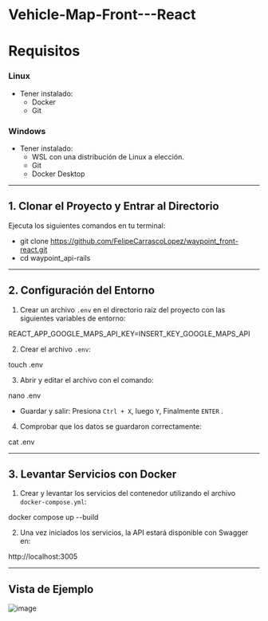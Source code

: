 # Vehicle-Map-Front---React

# Requisitos

### Linux
- Tener instalado:
  - Docker
  - Git

### Windows
- Tener instalado:
  - WSL con una distribución de Linux a elección.
  - Git
  - Docker Desktop

---

## 1. Clonar el Proyecto y Entrar al Directorio

Ejecuta los siguientes comandos en tu terminal:

- git clone https://github.com/FelipeCarrascoLopez/waypoint_front-react.git
- cd waypoint_api-rails


---

## 2. Configuración del Entorno

1. Crear un archivo `.env` en el directorio raíz del proyecto con las siguientes variables de entorno:

REACT_APP_GOOGLE_MAPS_API_KEY=INSERT_KEY_GOOGLE_MAPS_API


2. Crear el archivo `.env`:

touch .env


3. Abrir y editar el archivo con el comando:

nano .env

- Guardar y salir: Presiona `Ctrl + X`, luego `Y`, Finalmente `ENTER` .

4. Comprobar que los datos se guardaron correctamente:

cat .env


---

## 3. Levantar Servicios con Docker

1. Crear y levantar los servicios del contenedor utilizando el archivo `docker-compose.yml`:

docker compose up --build



2. Una vez iniciados los servicios, la API estará disponible con Swagger en:

http://localhost:3005

---

## Vista de Ejemplo
![image](https://github.com/user-attachments/assets/d6b10004-7157-4653-8bf7-17dd21e4e8d0)




